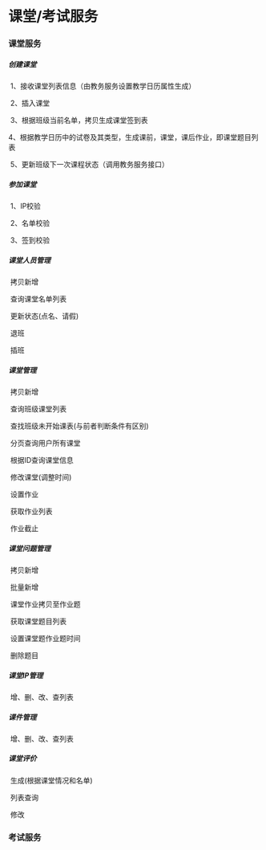 # 课堂/考试服务

### 课堂服务

##### 			创建课堂

​	1、接收课堂列表信息（由教务服务设置教学日历属性生成）

​	2、插入课堂

​	3、根据班级当前名单，拷贝生成课堂签到表

​	4、根据教学日历中的试卷及其类型，生成课前，课堂，课后作业，即课堂题目列表

​	5、更新班级下一次课程状态（调用教务服务接口）

##### 			参加课堂

​	1、IP校验

​	2、名单校验

​	3、签到校验

##### 			课堂人员管理

​	拷贝新增

​	查询课堂名单列表

​	更新状态(点名、请假)

​	退班

​	插班

##### 课堂管理

​	拷贝新增

​	查询班级课堂列表

​	查找班级未开始课表(与前者判断条件有区别)

​	分页查询用户所有课堂

​	根据ID查询课堂信息

​	修改课堂(调整时间)

​	设置作业

​	获取作业列表

​	作业截止

##### 课堂问题管理

​	拷贝新增

​	批量新增

​	课堂作业拷贝至作业题

​	获取课堂题目列表

​	设置课堂题作业题时间

​	删除题目

##### 课堂IP管理

​	增、删、改、查列表

##### 课件管理

​	增、删、改、查列表

##### 课堂评价

​	生成(根据课堂情况和名单)

​	列表查询

​	修改





### 考试服务



​	

​	

